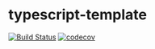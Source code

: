 # typescript-template

[![Build Status](https://travis-ci.org/dylandoamaral/typescript-template.svg?branch=master)](https://travis-ci.org/dylandoamaral/typescript-template)
[![codecov](https://codecov.io/gh/dylandoamaral/typescript-template/branch/master/graph/badge.svg)](https://codecov.io/gh/dylandoamaral/typescript-template)
